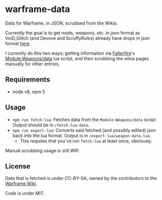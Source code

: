 # warframe-data

Data for Warframe, in JSON, scrubbed from the Wikia.

Currently the goal is to get mods, weapons, etc. in json format as VoiD_Glitch (and
Devove and ScruffyRules) already have drops in json format [here](http://destiny.trade/).

I currently do this two ways; getting information via [Falterfire](http://warframe.wikia.com/wiki/User:Falterfire)'s
[Module:Weapons/data](http://warframe.wikia.com/wiki/Module:Weapons/data) lua
script, and then scrubbing the wikia pages manually for other entries.

## Requirements

- node v8, npm 5

## Usage

- `npm run fetch-lua`: Fetches data from the `Module:Weapons/data` script.
  Output should be in `/fetch-lua-data`.
- `npm run export-lua`: Converts said fetched (and possibly edited) json back into the lua format. 
  Output is in `/export-lua/weapon-data.lua`.
  - This requires that you've run `fetch-lua` at least once, obviously.

Manual scrubbing usage is still WIP.

## License

Data that is fetched is under CC-BY-SA, owned by the contributors to the [Warframe Wiki](http://warframe.wikia.com/wiki/WARFRAME_Wiki).

Code is under MIT.
